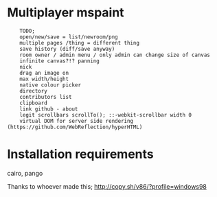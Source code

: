 Multiplayer mspaint
===

```
    TODO;
    open/new/save = list/newroom/png
    multiple pages /thing = different thing
    save history (diff/save anyway)
    room owner / admin menu / only admin can change size of canvas
    infinite canvas?!? panning
    nick
    drag an image on
    max width/height
    native colour picker
    directory
    contributors list
    clipboard
    link github - about
    legit scrollbars scrollTo(); ::-webkit-scrollbar width 0 
    virtual DOM for server side rendering (https://github.com/WebReflection/hyperHTML)
```

Installation requirements
==

cairo, pango

Thanks to whoever made this; http://copy.sh/v86/?profile=windows98
